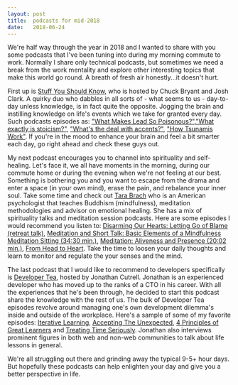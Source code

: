 ```yaml
---
layout: post
title:  podcasts for mid-2018
date:   2018-06-24
---
```


We're half way through the year in 2018 and I wanted to share with you some podcasts that I've been tuning into during my morning commute to work. Normally I share only technical podcasts, but sometimes we need a break from the work mentality and explore other interesting topics that make this world go round. A breath of fresh air honestly...it doesn't hurt.

First up is [Stuff You Should Know](https://www.stuffyoushouldknow.com/), who is hosted by Chuck Bryant and Josh Clark. A quirky duo who dabbles in all sorts of - what seems to us - day-to-day unless knowledge, is in fact quite the opposite. Jogging the brain and instilling knowledge on life's events which we take for granted every day. Such podcasts episodes as: ["What Makes Lead So Poisonous?"](https://www.stuffyoushouldknow.com/podcasts/what-makes-lead-so-poisonous.htm),["What exactly is stoicism?"](https://www.stuffyoushouldknow.com/podcasts/stoicism.htm), ["What's the deal with accents?"](https://www.stuffyoushouldknow.com/podcasts/accents.htm), ["How Tsunamis Work"](https://www.stuffyoushouldknow.com/podcasts/how-tsunamis-work.htm). If you're in the mood to enhance your brain and feel a bit smarter each day, go right ahead and check these guys out.

My next podcast encourages you to channel into spirituality and self-healing. Let's face it, we all have moments in the morning, during our commute home or during the evening when we're not feeling at our best. Something is bothering you and you want to escape from the drama and enter a space (in your own mind), erase the pain, and rebalance your inner soul. Take some time and check out [Tara Brach](https://www.tarabrach.com/talks-audio-video/) who is an American psychologist that teaches Buddhism (mindfulness), meditation methodologies and advisor on emotional healing. She has a mix of spirituality talks and meditation session podcasts. Here are some episodes I would recommend you listen to: [Disarming Our Hearts: Letting Go of Blame (retreat talk)](https://www.tarabrach.com/disarming-hearts-letting-go-blame/), [Meditation and Short Talk: Basic Elements of a Mindfulness Meditation Sitting (34:30 min.)](https://www.tarabrach.com/meditation-basic-elements/), [Meditation: Aliveness and Presence (20:02 min.)](https://www.tarabrach.com/meditation-aliveness-presence/), [From Head to Heart](https://www.tarabrach.com/from-head-to-heart/). Take the time to loosen your daily thoughts and learn to monitor and regulate the your senses and the mind. 

The last podcast that I would like to recommend to developers specifically is [Developer Tea](https://spec.fm/podcasts/developer-tea), hosted by Jonathan Cutrell. Jonathan is an experienced developer who has moved up to the ranks of a CTO in his career. With all the experiences that he's been through, he decided to start this podcast share the knowledge with the rest of us. The bulk of Developer Tea episodes revolve around managing one's own development dilemma's inside and outside of the workplace. Here's a sample of some of my favorite episodes: [Iterative Learning](https://spec.fm/podcasts/developer-tea/76891), [Accepting The Unexpected](https://spec.fm/podcasts/developer-tea/118939), [4 Principles of Great Learners](https://spec.fm/podcasts/developer-tea/133351) and [Treating Time Seriously](https://spec.fm/podcasts/developer-tea/154354). Jonathan also interviews prominent figures in both web and non-web communities to talk about life lessons in general. 

We're all struggling out there and grinding away the typical 9-5+ hour days. But hopefully these podcasts can help enlighten your day and give you a better perspective in life.

